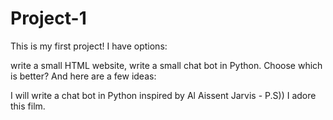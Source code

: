 # Project-1
This is my first project!
I have options: 


write a small HTML website, write a small chat bot in Python. Choose which is better? 
And here are a few ideas: 


I will write a chat bot in Python inspired by Al Aissent Jarvis - P.S)) I adore this film.

